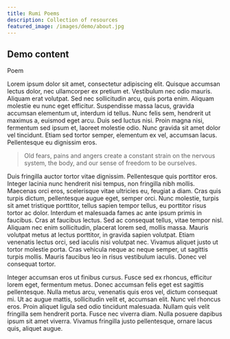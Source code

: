 ```yaml
---
title: Rumi Poems
description: Collection of resources
featured_image: /images/demo/about.jpg
---
```


## Demo content

Poem

 Lorem ipsum dolor sit amet, consectetur adipiscing elit. Quisque accumsan lectus dolor, nec ullamcorper ex pretium et. Vestibulum nec odio mauris. Aliquam erat volutpat. Sed nec sollicitudin arcu, quis porta enim. Aliquam molestie eu nunc eget efficitur. Suspendisse massa lacus, gravida accumsan elementum ut, interdum id tellus. Nunc felis sem, hendrerit ut maximus a, euismod eget arcu. Duis sed luctus nisi. Proin magna nisi, fermentum sed ipsum et, laoreet molestie odio. Nunc gravida sit amet dolor vel tincidunt. Etiam sed tortor semper, elementum ex vel, accumsan lacus. Pellentesque eu dignissim eros.

> Old fears, pains and angers create a constant strain on the nervous system, the body, and our sense of freedom to be ourselves.

Duis fringilla auctor tortor vitae dignissim. Pellentesque quis porttitor eros. Integer lacinia nunc hendrerit nisi tempus, non fringilla nibh mollis. Maecenas orci eros, scelerisque vitae ultricies eu, feugiat a diam. Cras quis turpis dictum, pellentesque augue eget, semper orci. Nunc molestie, turpis sit amet tristique porttitor, tellus sapien tempor tellus, eu porttitor risus tortor ac dolor. Interdum et malesuada fames ac ante ipsum primis in faucibus. Cras at faucibus lectus. Sed ac consequat tellus, vitae tempor nisl. Aliquam nec enim sollicitudin, placerat lorem sed, mollis massa. Mauris volutpat metus at lectus porttitor, in gravida sapien volutpat. Etiam venenatis lectus orci, sed iaculis nisi volutpat nec. Vivamus aliquet justo ut tortor molestie porta. Cras vehicula neque ac neque semper, ut sagittis turpis mollis. Mauris faucibus leo in risus vestibulum iaculis. Donec vel consequat tortor.

Integer accumsan eros ut finibus cursus. Fusce sed ex rhoncus, efficitur lorem eget, fermentum metus. Donec accumsan felis eget est sagittis pellentesque. Nulla metus arcu, venenatis quis eros vel, dictum consequat mi. Ut ac augue mattis, sollicitudin velit et, accumsan elit. Nunc vel rhoncus eros. Proin aliquet ligula sed odio tincidunt malesuada. Nullam quis velit fringilla sem hendrerit porta. Fusce nec viverra diam. Nulla posuere dapibus ipsum sit amet viverra. Vivamus fringilla justo pellentesque, ornare lacus quis, aliquet augue. 
